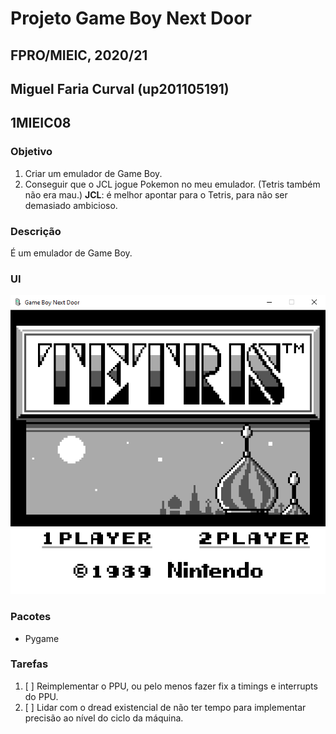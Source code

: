 # Projeto Game Boy Next Door
## FPRO/MIEIC, 2020/21
## Miguel Faria Curval (up201105191)
## 1MIEIC08

### Objetivo

1. Criar um emulador de Game Boy.
2. Conseguir que o JCL jogue Pokemon no meu emulador. (Tetris também não era mau.) **JCL**: é melhor apontar para o Tetris, para não ser demasiado ambicioso.

### Descrição

É um emulador de Game Boy.

### UI

![UI](ui.png)

### Pacotes

- Pygame

### Tarefas

1. [ ] Reimplementar o PPU, ou pelo menos fazer fix a timings e interrupts do PPU.
2. [ ] Lidar com o dread existencial de não ter tempo para implementar precisão ao nível do ciclo da máquina.
